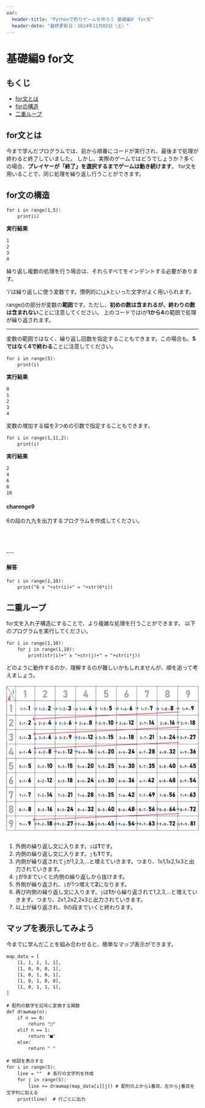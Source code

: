 ```yaml
---
var:
  header-title: "Pythonで釣りゲームを作ろう 基礎編9　for文"
  header-date: "最終更新日：2024年11月02日（土）"
---
```


# 基礎編9 for文 


## もくじ

-  [for文とは](basic09.html#for文とは) 
-  [forの構造](basic09.html#for文の構造) 
-  [二重ループ](basic09.html#二重ループ) 


## for文とは

今まで学んだプログラムでは、前から順番にコードが実行され、最後まで処理が終わると終了していました。
しかし、実際のゲームではどうでしょうか？多くの場合、**プレイヤーが「終了」を選択するまでゲームは動き続けます**。
for文を用いることで、同じ処理を繰り返し行うことができます。


## for文の構造

```python{.numberLines caption="for文の構造"}
for i in range(1,5):
    print(i)
```

**<i class="fa-solid fa-terminal"></i> 実行結果**
```
1
2
3
4
```


繰り返し複数の処理を行う場合は、それらすべてをインデントする必要があります。

'i'は繰り返しに使う変数です。慣例的にi,j,kといった文字がよく用いられます。

range()の部分が変数の**範囲**です。ただし、**初めの数は含まれるが、終わりの数は含まれない**ことに注意してください。
上のコードではiが**1から4**の範囲で処理が繰り返されます。


---


変数の範囲ではなく、繰り返し回数を指定することもできます。この場合も、**5ではなく4で終わる**ことに注意してください。


```python{.numberLines caption="繰り返し回数の指定"}
for i in range(5):
    print(i)
```


**<i class="fa-solid fa-terminal"></i> 実行結果**
```
0
1
2
3
4
```


変数の増加する幅を3つめの引数で指定することもできます。


```python{.numberLines caption="増加間隔の指定"}
for i in range(1,11,2):
    print(i)
```

**<i class="fa-solid fa-terminal"></i> 実行結果**
```
2
4
6
8
10
```

#### **charenge9** 

6の段の九九を出力するプログラムを作成してください。

<br>
<br>
<br>
---

#### **解答**


```python{.numberLines caption="9-1解答"}
for i in range(1,10):
    print("6 x "+str(i)+" = "+str(6*i))
```



## 二重ループ

for文を入れ子構造にすることで、より複雑な処理を行うことができます。
以下のプログラムを実行してください。

```python{.numberLines caption="二重ループ"}
for i in range(1,10):
    for j in range(1,10):
        print(str(i)+" x "+str(j)+" = "+str(i*j))
```

どのように動作するのか、理解するのが難しいかもしれませんが、順を追って考えましょう。

![img](figs/09/doubleLoop.png)

1. 外側の繰り返し文に入ります。`i`は**1**です。
2. 内側の繰り返し文に入ります。`j`も**1**です。
3. 内側が繰り返されて`j`が1,2,3,...と増えていきます。つまり、1x1,1x2,1x3と出力されていきます。
4. `j`が9までいくと内側の繰り返しから抜けます。
5. 外側が繰り返され、`i`が1つ増えて**2**になります。
6. 再び内側の繰り返し文に入ります。`j`は**1**から繰り返されて1,2,3,...と増えていきます。つまり、2x1,2x2,2x3と出力されていきます。
7. 以上が繰り返され、9の段までいくと終わります。


## マップを表示してみよう

今までに学んだことを組み合わせると、簡単なマップ表示ができます。

```python{.numberLines caption="マップ表示"}
map_data = [
    [1, 1, 1, 1, 1],
    [1, 0, 0, 0, 1],
    [1, 0, 1, 0, 1],
    [1, 0, 1, 0, 0],
    [1, 0, 1, 1, 1],
]

# 配列の数字を記号に変換する関数
def drawmap(n):
    if n == 0:
        return "□"
    elif n == 1:
        return "■"
    else:
        return " "

# 地図を表示する
for i in range(5):
    line = ""  # 各行の文字列を作成
    for j in range(5):
        line += drawmap(map_data[i][j]) # 配列の上からi番目、左からj番目を文字列に加える
    print(line)  # 行ごとに出力
```